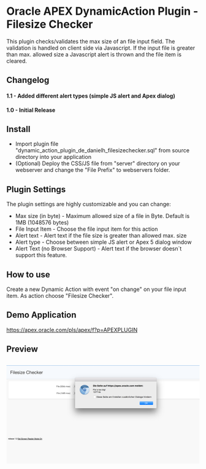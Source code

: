 # Oracle APEX DynamicAction Plugin - Filesize Checker
This plugin checks/validates the max size of an file input field. The validation is handled on client side via Javascript.
If the input file is greater than max. allowed size a Javascript alert is thrown and the file item is cleared.

## Changelog
#### 1.1 - Added different alert types (simple JS alert and Apex dialog)
#### 1.0 - Initial Release

## Install
- Import plugin file "dynamic_action_plugin_de_danielh_filesizechecker.sql" from source directory into your application
- (Optional) Deploy the CSS/JS file from "server" directory on your webserver and change the "File Prefix" to webservers folder.

## Plugin Settings
The plugin settings are highly customizable and you can change:
- Max size (in byte) - Maximum allowed size of a file in Byte. Default is 1MB (1048576 bytes)
- File Input Item - Choose the file input item for this action
- Alert text - Alert text if the file size is greater than allowed max. size
- Alert type - Choose between simple JS alert or Apex 5 dialog window
- Alert Text (no Browser Support) - Alert text if the browser doesn´t support this feature.

## How to use
Create a new Dynamic Action with event "on change" on your file input item. As action choose "Filesize Checker".

## Demo Application
https://apex.oracle.com/pls/apex/f?p=APEXPLUGIN

## Preview
![](https://github.com/Dani3lSun/apex-plugin-filesizechecker/blob/master/preview.png)
---
